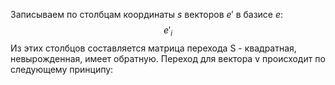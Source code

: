 Записываем по столбцам координаты $s$ векторов $e'$ в базисе $e$:$$e'_i$$
Из этих столбцов составляется матрица перехода S - квадратная, невырожденная, имеет обратную. Переход для вектора v происходит по следующему принципу: